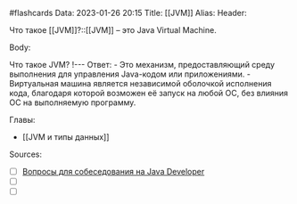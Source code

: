 #flashcards
Data: 2023-01-26 20:15
Title: [[JVM]]
Alias:
Header:

Что такое [[JVM]]?::[[JVM]] – это Java Virtual Machine.
<!--SR:!2023-03-14,3,350-->






Body:

Что такое JVM?
!---
Ответ:
	- Это механизм, предоставляющий среду выполнения для управления Java-кодом или приложениями. 
	- Виртуальная машина является независимой оболочкой исполнения кода, благодаря которой возможен её запуск на любой ОС, без влияния ОС на выполняемую программу.
<!--SR:!2023-03-14,3,330-->




Главы:
- [[JVM и типы данных]]


Sources:
- [ ] [Вопросы для собеседования на Java Developer](https://github.com/enhorse/java-interview/blob/master/README.md#%D0%9E%D0%9E%D0%9F)
- [ ] []()
- [ ] []()

